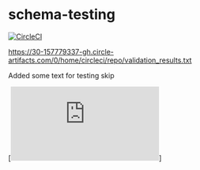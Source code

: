 # schema-testing

[![CircleCI](https://circleci.com/gh/knutaa/schema-testing.svg?style=svg)](https://circleci.com/gh/knutaa/schema-testing)

https://30-157779337-gh.circle-artifacts.com/0/home/circleci/repo/validation_results.txt

Added some text for testing skip

[![Downloads](https://30-157779337-gh.circle-artifacts.com/0/home/circleci/repo/validation_results.txt)]
